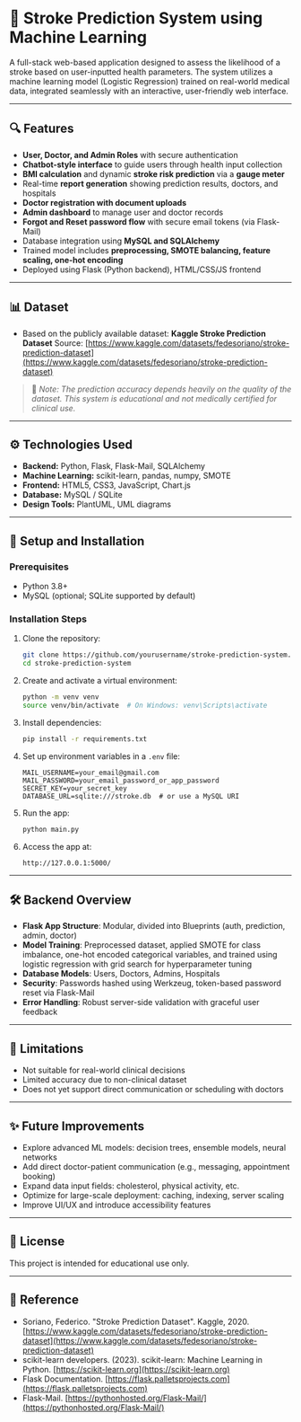 # 🧠 Stroke Prediction System using Machine Learning

A full-stack web-based application designed to assess the likelihood of a stroke based on user-inputted health parameters. The system utilizes a machine learning model (Logistic Regression) trained on real-world medical data, integrated seamlessly with an interactive, user-friendly web interface.

---

## 🔍 Features

- **User, Doctor, and Admin Roles** with secure authentication
- **Chatbot-style interface** to guide users through health input collection
- **BMI calculation** and dynamic **stroke risk prediction** via a **gauge meter**
- Real-time **report generation** showing prediction results, doctors, and hospitals
- **Doctor registration with document uploads**
- **Admin dashboard** to manage user and doctor records
- **Forgot and Reset password flow** with secure email tokens (via Flask-Mail)
- Database integration using **MySQL and SQLAlchemy**
- Trained model includes **preprocessing, SMOTE balancing, feature scaling, one-hot encoding**
- Deployed using Flask (Python backend), HTML/CSS/JS frontend

---

## 📊 Dataset

- Based on the publicly available dataset:
  **Kaggle Stroke Prediction Dataset**
  Source: [https://www.kaggle.com/datasets/fedesoriano/stroke-prediction-dataset](https://www.kaggle.com/datasets/fedesoriano/stroke-prediction-dataset)

> 📌 _Note: The prediction accuracy depends heavily on the quality of the dataset. This system is educational and not medically certified for clinical use._

---

## ⚙️ Technologies Used

- **Backend:** Python, Flask, Flask-Mail, SQLAlchemy
- **Machine Learning:** scikit-learn, pandas, numpy, SMOTE
- **Frontend:** HTML5, CSS3, JavaScript, Chart.js
- **Database:** MySQL / SQLite
- **Design Tools:** PlantUML, UML diagrams

---

## 🧰 Setup and Installation

### Prerequisites
- Python 3.8+
- MySQL (optional; SQLite supported by default)

### Installation Steps
1. Clone the repository:
   ```bash
   git clone https://github.com/yourusername/stroke-prediction-system.git
   cd stroke-prediction-system
   ```

2. Create and activate a virtual environment:
   ```bash
   python -m venv venv
   source venv/bin/activate  # On Windows: venv\Scripts\activate
   ```

3. Install dependencies:
   ```bash
   pip install -r requirements.txt
   ```

4. Set up environment variables in a `.env` file:
   ```env
   MAIL_USERNAME=your_email@gmail.com
   MAIL_PASSWORD=your_email_password_or_app_password
   SECRET_KEY=your_secret_key
   DATABASE_URL=sqlite:///stroke.db  # or use a MySQL URI
   ```

5. Run the app:
   ```bash
   python main.py
   ```

6. Access the app at:
   ```
   http://127.0.0.1:5000/
   ```

---

## 🛠 Backend Overview

- **Flask App Structure**: Modular, divided into Blueprints (auth, prediction, admin, doctor)
- **Model Training**: Preprocessed dataset, applied SMOTE for class imbalance, one-hot encoded categorical variables, and trained using logistic regression with grid search for hyperparameter tuning
- **Database Models**: Users, Doctors, Admins, Hospitals
- **Security**: Passwords hashed using Werkzeug, token-based password reset via Flask-Mail
- **Error Handling**: Robust server-side validation with graceful user feedback

---

## 🚧 Limitations

- Not suitable for real-world clinical decisions
- Limited accuracy due to non-clinical dataset
- Does not yet support direct communication or scheduling with doctors

---

## ✨ Future Improvements

- Explore advanced ML models: decision trees, ensemble models, neural networks
- Add direct doctor-patient communication (e.g., messaging, appointment booking)
- Expand data input fields: cholesterol, physical activity, etc.
- Optimize for large-scale deployment: caching, indexing, server scaling
- Improve UI/UX and introduce accessibility features

---

## 📘 License
This project is intended for educational use only.

---

## 🔗 Reference

- Soriano, Federico. "Stroke Prediction Dataset". Kaggle, 2020. [https://www.kaggle.com/datasets/fedesoriano/stroke-prediction-dataset](https://www.kaggle.com/datasets/fedesoriano/stroke-prediction-dataset)
- scikit-learn developers. (2023). scikit-learn: Machine Learning in Python. [https://scikit-learn.org](https://scikit-learn.org)
- Flask Documentation. [https://flask.palletsprojects.com](https://flask.palletsprojects.com)
- Flask-Mail. [https://pythonhosted.org/Flask-Mail/](https://pythonhosted.org/Flask-Mail/)
